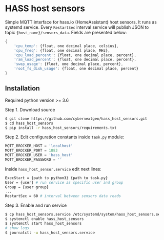 # HASS host sensors
Simple MQTT interface for hass.io (HomeAssistant) host sensors. It runs as systemd service. Every `RestartSec` interval service 
will publish JSON to topic `{host_name}/sensors_data`. Fields are presented below:
```js
{
    'cpu_temp': {float, one decimal place, celsius},
    'cpu_freq': {float, one decimal place, MHz},
    'cpu_load_percent': {float, one decimal place, percent},
    'ram_load_percent': {float, one decimal place, percent},
    'swap_usage': {float, one decimal place, percent},
    'root_fs_disk_usage': {float, one decimal place, percent}
}
```

## Installation
Required python version >= 3.6

Step 1. Download source
```sh
$ git clone https://github.com/cybernextgen/hass_host_sensors.git
$ cd hass_host_sensors
$ pip install -r hass_host_sensors/requirements.txt
```
Step 2. Edit configuration constants inside `task.py` module:
```python
MQTT_BROCKER_HOST = 'localhost'
MQTT_BROCKER_PORT = 1883
MQTT_BROCKER_USER = 'hass_host'
MQTT_BROCKER_PASSWORD = ''
```
Inside `hass_host_sensor.service` edit next lines:
```sh
ExecStart = {path to python3} {path to task.py}
User = {user} # run service as specific user and group
Group = {user group}
...
RestartSec = 60 # interval between sensors data reads
```
Step 3. Enable and run service
```sh
$ cp hass_host_sensors.service /etc/systemd/system/hass_host_sensors.service
$ systemctl enable hass_host_sensors
$ systemctl start hass_host_sensors
# show logs
$ journalctl -u hass_host_sensors.service
```